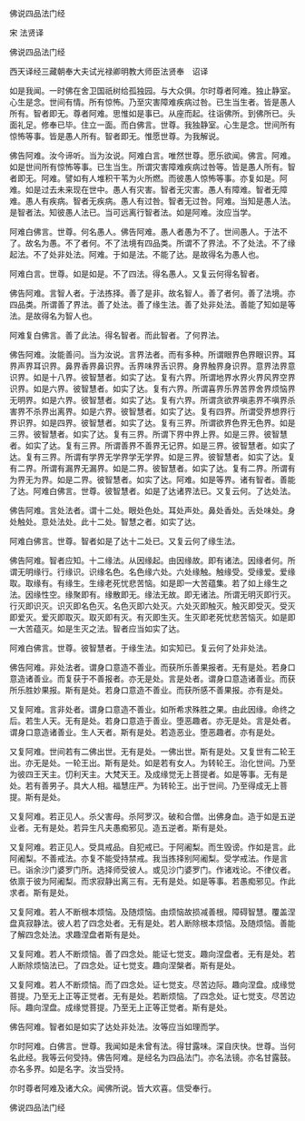   佛说四品法门经  

宋 法贤译  

佛说四品法门经  

西天译经三藏朝奉大夫试光禄卿明教大师臣法贤奉　诏译  

如是我闻。一时佛在舍卫国祇树给孤独园。与大众俱。尔时尊者阿难。独止静室。心生是念。世间有情。所有惊怖。乃至灾害障难疾病过咎。已生当生者。皆是愚人所有。智者即无。尊者阿难。思惟如是事已。从座而起。往诣佛所。到佛所已。头面礼足。修奉已毕。住立一面。而白佛言。世尊。我独静室。心生是念。世间所有惊怖等事。皆是愚人所有。智者即无。惟愿世尊。为我解说。  

佛告阿难。汝今谛听。当为汝说。阿难白言。唯然世尊。愿乐欲闻。佛言。阿难。如是世间所有惊怖等事。已生当生。所谓灾害障难疾病过咎等。皆是愚人所有。智者即无。阿难。譬如有人堆积干苇为火所燃。而彼愚人惊怖等事。亦复如是。阿难。如是过去未来现在世中。愚人有灾害。智者无灾害。愚人有障难。智者无障难。愚人有疾病。智者无疾病。愚人有过咎。智者无过咎。阿难。当知是愚人法。是智者法。知彼愚人法已。当可远离行智者法。如是阿难。汝应当学。  

阿难白佛言。世尊。何名愚人。佛告阿难。愚人者愚为不了。世间愚人。于法不了。故名为愚。不了者何。不了法境有四品类。所谓不了界法。不了处法。不了缘起法。不了处非处法。阿难。于如是法。不能了达。是故得名为愚人也。  

阿难白言。世尊。如是如是。不了四法。得名愚人。又复云何得名智者。  

佛告阿难。言智人者。于法拣择。善了是非。故名智人。善了者何。善了法境。亦四品类。所谓善了界法。善了处法。善了缘生法。善了处非处法。善能了知如是等法。是故得名为智人也。  

阿难复白佛言。善了此法。得名智者。而此智者。了何界法。  

佛告阿难。汝能善问。当为汝说。言界法者。而有多种。所谓眼界色界眼识界。耳界声界耳识界。鼻界香界鼻识界。舌界味界舌识界。身界触界身识界。意界法界意识界。如是十八界。彼智慧者。如实了达。复有六界。所谓地界水界火界风界空界识界。如是六界。彼智慧者。如实了达。复有六界。所谓喜界乐界苦界舍界烦恼界无明界。如是六界。彼智慧者。如实了达。复有六界。所谓贪欲界嗔恚界不嗔界杀害界不杀界出离界。如是六界。彼智慧者。如实了达。复有四界。所谓受界想界行界识界。如是四界。彼智慧者。如实了达。复有三界。所谓欲界色界无色界。如是三界。彼智慧者。如实了达。复有三界。所谓下界中界上界。如是三界。彼智慧者。如实了达。复有三界。所谓善界不善界无记界。如是三界。彼智慧者。如实了达。复有三界。所谓有学界无学界学无学界。如是三界。彼智慧者。如实了达。复有二界。所谓有漏界无漏界。如是二界。彼智慧者。如实了达。复有二界。所谓有为界无为界。如是二界。彼智慧者。如实了达。阿难。如是等界。诸有智者。善能了达。阿难白佛言。世尊。彼智慧者。如是了达诸界法已。又复云何。了达处法。  

佛告阿难。言处法者。谓十二处。眼处色处。耳处声处。鼻处香处。舌处味处。身处触处。意处法处。此十二处。智慧之者。如实了达。  

阿难白佛言。世尊。智者如是了达十二处已。又复云何了缘生法。  

佛告阿难。智者应知。十二缘法。从因缘起。由因缘故。即有诸法。因缘者何。所谓无明缘行。行缘识。识缘名色。名色缘六处。六处缘触。触缘受。受缘爱。爱缘取。取缘有。有缘生。生缘老死忧悲苦恼。如是即一大苦蕴集。若了如上缘生之法。因缘性空。缘聚即有。缘散即无。缘法无故。即无诸法。所谓无明灭即行灭。行灭即识灭。识灭即名色灭。名色灭即六处灭。六处灭即触灭。触灭即受灭。受灭即爱灭。爱灭即取灭。取灭即有灭。有灭即生灭。生灭即老死忧悲苦恼灭。如是即一大苦蕴灭。如是生灭之法。智者应当如实了达。  

阿难白佛言。世尊。彼智慧者。于缘生法。如实知已。复云何了处非处法。  

佛告阿难。非处法者。谓身口意造不善业。而获所乐善果报者。无有是处。若身口意造诸善业。而复获于不善报者。亦无是处。言是处者。谓身口意造诸善业。而获所乐胜妙果报。斯有是处。若身口意造不善业。而获所感不善果报。亦有是处。  

又复阿难。言非处者。谓身口意造不善业。如所希求殊胜之果。由此因缘。命终之后。若生人天。无有是处。若身口意造于善业。堕恶趣者。亦无是处。言是处者。谓身口意造诸善业。生人天者。斯有是处。若造恶业。堕恶趣者。亦有是处。  

又复阿难。世间若有二佛出世。无有是处。一佛出世。斯有是处。又复世有二轮王出。亦无是处。一轮王出。斯有是处。如是若有女人。为转轮王。治化世间。乃至为彼四王天主。忉利天主。大梵天王。及成缘觉无上菩提者。如是等事。无有是处。若有善男子。具大人相。福慧庄严。为转轮王。出于世间。乃至得成无上菩提。斯有是处。  

又复阿难。若正见人。杀父害母。杀阿罗汉。破和合僧。出佛身血。造于如是五逆业者。无有是处。若异生凡夫愚痴邪见。造五逆者。斯有是处。  

又复阿难。若正见人。受具戒品。自犯戒已。于阿阇梨。而生毁谤。作如是言。此阿阇梨。不善戒法。亦复不能受持禁戒。我当拣择别阿阇梨。受学戒法。作是言已。诣余沙门婆罗门所。选择师受彼人。或见沙门婆罗门。作诸戏论。不律仪者。依禀于彼为阿阇梨。而求寂静出离三有。无有是处。如是等事。若愚痴邪见。作此求者。斯有是处。  

又复阿难。若人不断根本烦恼。及随烦恼。由烦恼故损减善根。障碍智慧。覆盖涅盘真寂静法。彼人若了四念处者。无有是处。若人断除根本烦恼。及随烦恼。善能了解四念处法。求趣涅盘者斯有是处。  

又复阿难。若人不断烦恼。善了四念处。能证七觉支。趣向涅盘者。无有是处。若人断除烦恼法已。了四念处。证七觉支。趣向涅槃者。斯有是处。  

又复阿难。若人不断烦恼。而了四念处。证七觉支。尽苦边际。趣向涅盘。成缘觉菩提。乃至无上正等正觉者。无有是处。若断烦恼。了四念处。证七觉支。尽苦边际。趣向涅盘。成缘觉菩提。乃至无上正等正觉者。斯有是处。  

佛告阿难。智者如是如实了达处非处法。汝等应当如理而学。  

尔时阿难。白佛言。世尊。我闻如是未曾有法。得甘露味。深自庆快。世尊。当何名此经。我等云何受持。佛告阿难。是经名为四品法门。亦名法镜。亦名甘露鼓。亦名多界。如是名字。汝当受持。  

尔时尊者阿难及诸大众。闻佛所说。皆大欢喜。信受奉行。  

佛说四品法门经  
